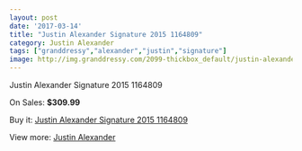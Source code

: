 ```yaml
---
layout: post
date: '2017-03-14'
title: "Justin Alexander Signature 2015 1164809"
category: Justin Alexander
tags: ["granddressy","alexander","justin","signature"]
image: http://img.granddressy.com/2099-thickbox_default/justin-alexander-signature-2015-1164809.jpg
---
```

Justin Alexander Signature 2015 1164809

On Sales: **$309.99**
<a href="https://www.granddressy.com/en/justin-alexander/1716-justin-alexander-signature-2015-1164809.html"><amp-img layout="responsive" width="600" height="600" src="//img.granddressy.com/2099-thickbox_default/justin-alexander-signature-2015-1164809.jpg" alt="Justin Alexander Signature 2015 1164809 0" /></a>
<a href="https://www.granddressy.com/en/justin-alexander/1716-justin-alexander-signature-2015-1164809.html"><amp-img layout="responsive" width="600" height="600" src="//img.granddressy.com/2100-thickbox_default/justin-alexander-signature-2015-1164809.jpg" alt="Justin Alexander Signature 2015 1164809 1" /></a>

Buy it: [Justin Alexander Signature 2015 1164809](https://www.granddressy.com/en/justin-alexander/1716-justin-alexander-signature-2015-1164809.html "Justin Alexander Signature 2015 1164809")

View more: [Justin Alexander](https://www.granddressy.com/en/88-justin-alexander "Justin Alexander")